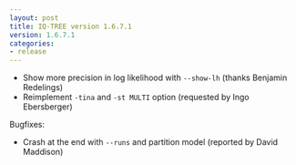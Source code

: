 ```yaml
---
layout: post
title: IQ-TREE version 1.6.7.1
version: 1.6.7.1
categories: 
- release
---
```


* Show more precision in log likelihood with `--show-lh` (thanks Benjamin Redelings)
* Reimplement `-tina` and `-st MULTI` option (requested by Ingo Ebersberger)

Bugfixes:

* Crash at the end with `--runs` and partition model (reported by David Maddison)
